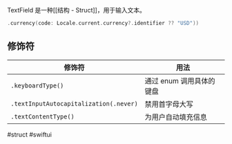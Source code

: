 TextField 是一种[[结构 - Struct]]，用于输入文本。

```swift
.currency(code: Locale.current.currency?.identifier ?? "USD"))
```

## 修饰符

| 修饰符                                    | 用法              |
| -------------------------------------- | --------------- |
| `.keyboardType()`                      | 通过 enum 调用具体的键盘 |
| `.textInputAutocapitalization(.never)` | 禁用首字母大写         |
| `.textContentType()`                   | 为用户自动填充信息       |

#struct #swiftui 